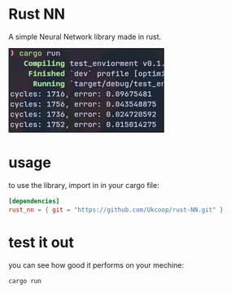 # Rust NN

A simple Neural Network library made in rust.

![xor problem](xor_problem_run.png)

# usage

to use the library, import in  in your cargo file:

```toml
[dependencies]
rust_nn = { git = "https://github.com/Ukcoop/rust-NN.git" }
```

# test it out

you can see how good it performs on your mechine:

```bash
cargo run
```
